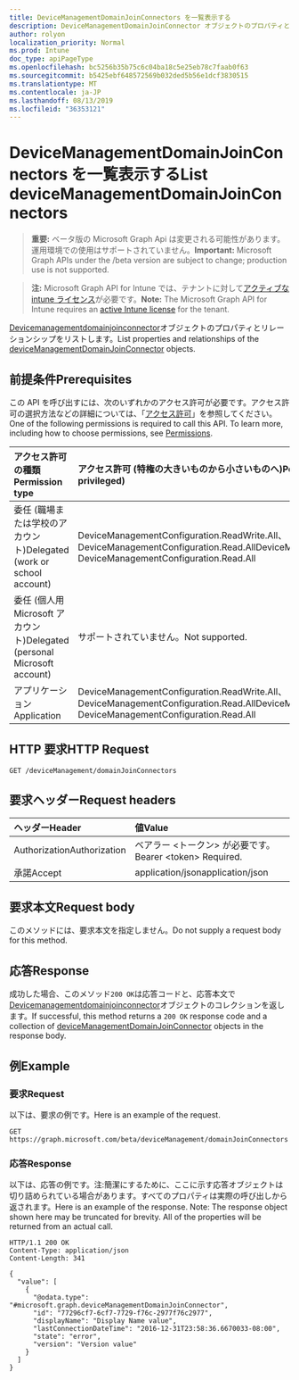 ```yaml
---
title: DeviceManagementDomainJoinConnectors を一覧表示する
description: DeviceManagementDomainJoinConnector オブジェクトのプロパティとリレーションシップをリストします。
author: rolyon
localization_priority: Normal
ms.prod: Intune
doc_type: apiPageType
ms.openlocfilehash: bc5256b35b75c6c04ba18c5e25eb78c7faab0f63
ms.sourcegitcommit: b5425ebf648572569b032ded5b56e1dcf3830515
ms.translationtype: MT
ms.contentlocale: ja-JP
ms.lasthandoff: 08/13/2019
ms.locfileid: "36353121"
---
```

# <a name="list-devicemanagementdomainjoinconnectors"></a><span data-ttu-id="62ca7-103">DeviceManagementDomainJoinConnectors を一覧表示する</span><span class="sxs-lookup"><span data-stu-id="62ca7-103">List deviceManagementDomainJoinConnectors</span></span>

> <span data-ttu-id="62ca7-104">**重要:** ベータ版の Microsoft Graph Api は変更される可能性があります。運用環境での使用はサポートされていません。</span><span class="sxs-lookup"><span data-stu-id="62ca7-104">**Important:** Microsoft Graph APIs under the /beta version are subject to change; production use is not supported.</span></span>

> <span data-ttu-id="62ca7-105">**注:** Microsoft Graph API for Intune では、テナントに対して[アクティブな intune ライセンス](https://go.microsoft.com/fwlink/?linkid=839381)が必要です。</span><span class="sxs-lookup"><span data-stu-id="62ca7-105">**Note:** The Microsoft Graph API for Intune requires an [active Intune license](https://go.microsoft.com/fwlink/?linkid=839381) for the tenant.</span></span>

<span data-ttu-id="62ca7-106">[Devicemanagementdomainjoinconnector](../resources/intune-odj-devicemanagementdomainjoinconnector.md)オブジェクトのプロパティとリレーションシップをリストします。</span><span class="sxs-lookup"><span data-stu-id="62ca7-106">List properties and relationships of the [deviceManagementDomainJoinConnector](../resources/intune-odj-devicemanagementdomainjoinconnector.md) objects.</span></span>

## <a name="prerequisites"></a><span data-ttu-id="62ca7-107">前提条件</span><span class="sxs-lookup"><span data-stu-id="62ca7-107">Prerequisites</span></span>
<span data-ttu-id="62ca7-p101">この API を呼び出すには、次のいずれかのアクセス許可が必要です。アクセス許可の選択方法などの詳細については、「[アクセス許可](/graph/permissions-reference)」を参照してください。</span><span class="sxs-lookup"><span data-stu-id="62ca7-p101">One of the following permissions is required to call this API. To learn more, including how to choose permissions, see [Permissions](/graph/permissions-reference).</span></span>

|<span data-ttu-id="62ca7-110">アクセス許可の種類</span><span class="sxs-lookup"><span data-stu-id="62ca7-110">Permission type</span></span>|<span data-ttu-id="62ca7-111">アクセス許可 (特権の大きいものから小さいものへ)</span><span class="sxs-lookup"><span data-stu-id="62ca7-111">Permissions (from most to least privileged)</span></span>|
|:---|:---|
|<span data-ttu-id="62ca7-112">委任 (職場または学校のアカウント)</span><span class="sxs-lookup"><span data-stu-id="62ca7-112">Delegated (work or school account)</span></span>|<span data-ttu-id="62ca7-113">DeviceManagementConfiguration.ReadWrite.All、DeviceManagementConfiguration.Read.All</span><span class="sxs-lookup"><span data-stu-id="62ca7-113">DeviceManagementConfiguration.ReadWrite.All, DeviceManagementConfiguration.Read.All</span></span>|
|<span data-ttu-id="62ca7-114">委任 (個人用 Microsoft アカウント)</span><span class="sxs-lookup"><span data-stu-id="62ca7-114">Delegated (personal Microsoft account)</span></span>|<span data-ttu-id="62ca7-115">サポートされていません。</span><span class="sxs-lookup"><span data-stu-id="62ca7-115">Not supported.</span></span>|
|<span data-ttu-id="62ca7-116">アプリケーション</span><span class="sxs-lookup"><span data-stu-id="62ca7-116">Application</span></span>|<span data-ttu-id="62ca7-117">DeviceManagementConfiguration.ReadWrite.All、DeviceManagementConfiguration.Read.All</span><span class="sxs-lookup"><span data-stu-id="62ca7-117">DeviceManagementConfiguration.ReadWrite.All, DeviceManagementConfiguration.Read.All</span></span>|

## <a name="http-request"></a><span data-ttu-id="62ca7-118">HTTP 要求</span><span class="sxs-lookup"><span data-stu-id="62ca7-118">HTTP Request</span></span>
<!-- {
  "blockType": "ignored"
}
-->
``` http
GET /deviceManagement/domainJoinConnectors
```

## <a name="request-headers"></a><span data-ttu-id="62ca7-119">要求ヘッダー</span><span class="sxs-lookup"><span data-stu-id="62ca7-119">Request headers</span></span>
|<span data-ttu-id="62ca7-120">ヘッダー</span><span class="sxs-lookup"><span data-stu-id="62ca7-120">Header</span></span>|<span data-ttu-id="62ca7-121">値</span><span class="sxs-lookup"><span data-stu-id="62ca7-121">Value</span></span>|
|:---|:---|
|<span data-ttu-id="62ca7-122">Authorization</span><span class="sxs-lookup"><span data-stu-id="62ca7-122">Authorization</span></span>|<span data-ttu-id="62ca7-123">ベアラー &lt;トークン&gt; が必要です。</span><span class="sxs-lookup"><span data-stu-id="62ca7-123">Bearer &lt;token&gt; Required.</span></span>|
|<span data-ttu-id="62ca7-124">承諾</span><span class="sxs-lookup"><span data-stu-id="62ca7-124">Accept</span></span>|<span data-ttu-id="62ca7-125">application/json</span><span class="sxs-lookup"><span data-stu-id="62ca7-125">application/json</span></span>|

## <a name="request-body"></a><span data-ttu-id="62ca7-126">要求本文</span><span class="sxs-lookup"><span data-stu-id="62ca7-126">Request body</span></span>
<span data-ttu-id="62ca7-127">このメソッドには、要求本文を指定しません。</span><span class="sxs-lookup"><span data-stu-id="62ca7-127">Do not supply a request body for this method.</span></span>

## <a name="response"></a><span data-ttu-id="62ca7-128">応答</span><span class="sxs-lookup"><span data-stu-id="62ca7-128">Response</span></span>
<span data-ttu-id="62ca7-129">成功した場合、このメソッド`200 OK`は応答コードと、応答本文で[Devicemanagementdomainjoinconnector](../resources/intune-odj-devicemanagementdomainjoinconnector.md)オブジェクトのコレクションを返します。</span><span class="sxs-lookup"><span data-stu-id="62ca7-129">If successful, this method returns a `200 OK` response code and a collection of [deviceManagementDomainJoinConnector](../resources/intune-odj-devicemanagementdomainjoinconnector.md) objects in the response body.</span></span>

## <a name="example"></a><span data-ttu-id="62ca7-130">例</span><span class="sxs-lookup"><span data-stu-id="62ca7-130">Example</span></span>

### <a name="request"></a><span data-ttu-id="62ca7-131">要求</span><span class="sxs-lookup"><span data-stu-id="62ca7-131">Request</span></span>
<span data-ttu-id="62ca7-132">以下は、要求の例です。</span><span class="sxs-lookup"><span data-stu-id="62ca7-132">Here is an example of the request.</span></span>
``` http
GET https://graph.microsoft.com/beta/deviceManagement/domainJoinConnectors
```

### <a name="response"></a><span data-ttu-id="62ca7-133">応答</span><span class="sxs-lookup"><span data-stu-id="62ca7-133">Response</span></span>
<span data-ttu-id="62ca7-p102">以下は、応答の例です。注:簡潔にするために、ここに示す応答オブジェクトは切り詰められている場合があります。すべてのプロパティは実際の呼び出しから返されます。</span><span class="sxs-lookup"><span data-stu-id="62ca7-p102">Here is an example of the response. Note: The response object shown here may be truncated for brevity. All of the properties will be returned from an actual call.</span></span>
``` http
HTTP/1.1 200 OK
Content-Type: application/json
Content-Length: 341

{
  "value": [
    {
      "@odata.type": "#microsoft.graph.deviceManagementDomainJoinConnector",
      "id": "77296cf7-6cf7-7729-f76c-2977f76c2977",
      "displayName": "Display Name value",
      "lastConnectionDateTime": "2016-12-31T23:58:36.6670033-08:00",
      "state": "error",
      "version": "Version value"
    }
  ]
}
```






